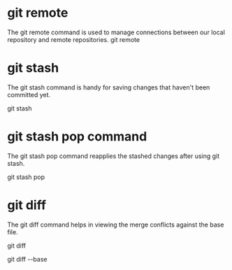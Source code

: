 # git remote
The git remote command is used to manage connections between our local repository and remote repositories.
git remote


# git stash
The git stash command is handy for saving changes that haven't been committed yet.

git stash

# git stash pop command
The git stash pop command reapplies the stashed changes after using git stash.

git stash pop

# git diff
The git diff command helps in viewing the merge conflicts against the base file.

git diff

git diff --base <filename>
